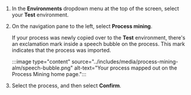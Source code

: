 1. In the **Environments** dropdown menu at the top of the screen, select your **Test** environment.
1. On the navigation pane to the left, select **Process mining**.

    If your process was newly copied over to the **Test** environment, there's an exclamation mark inside a speech bubble on the process. This mark indicates that the process was imported.

    :::image type="content" source="../includes/media/process-mining-alm/speech-bubble.png" alt-text="Your process mapped out on the Process Mining home page.":::

1. Select the process, and then select **Confirm**.
